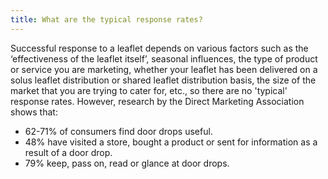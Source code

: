 ```yaml
---
title: What are the typical response rates?
---
```

Successful response to a leaflet depends on various factors such as the ‘effectiveness of the leaflet itself’, seasonal influences, the type of product or service you are marketing, whether your leaflet has been delivered on a solus leaflet distribution or shared leaflet distribution basis, the size of the market that you are trying to cater for, etc., so there are no 'typical' response rates. However, research by the Direct Marketing Association shows that:

* 62-71% of consumers find door drops useful.
* 48% have visited a store, bought a product or sent for information as a result of a door drop.
* 79% keep, pass on, read or glance at door drops.